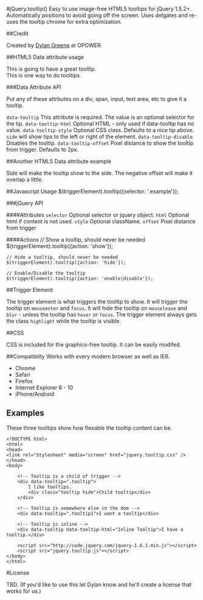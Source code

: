 #jQuery.tooltip()
Easy to use image-free HTML5 tooltips for jQuery 1.5.2+.
Automatically positions to avoid going off the screen.
Uses delgates and re-uses the tooltip chrome for extra optimization.

##Credit

Created by [Dylan Greene](http://http://github.com/dylang) at OPOWER.


##HTML5 Data attribute usage
    <div data-tooltip=".example">
        This is going to have a great tooltip.
        <div class="example hide">This is one way to do tooltips.<div>
    <div>

###Data Attribute API

Put any of these attrbutes on a div, span, input, text area, etc to give it a tooltip.

`data-tooltip` This attribute is required. The value is an optional selector for the tip.
`data-tooltip-html` Optional HTML - only used if data-tooltip has no value.
`data-tooltip-style` Optional CSS class.  Defaults to a nice tip above.  `side` will show tips to the left or right of the element.
`data-tooltip-disable` Disables the tooltip.
`data-tooltip-offset` Pixel distance to show the tooltip from trigger. Defaults to 2px.

##Another HTML5 Data attribute example
    <div data-tooltip data-tooltip-html="This is <strong>cool</strong>"
         data-tooltip-style="side"
         data-tootlip-offset="-10">
        Side will make the tooltip show to the side.  The negative offset will make it overlap a little.
    <div>

##Javascript Usage
    $(triggerElement).tooltip({selector: '.example'});

###jQuery API

####Attributes
`selector` Optional selector or jquery object.
`html` Optional html if content is not used.
`style` Optional className.
`offset` Pixel distance from trigger

####Actions
    // Show a tooltip, should never be needed
    $(triggerElement).tooltip({action: 'show'});

    // Hide a tooltip, should never be needed
    $(triggerElement).tooltip({action: 'hide'});

    // Enable/Disable the tooltip
    $(triggerElement).tooltip({action: 'enable|disable'});

##Trigger Element

The trigger element is what triggers the tooltip to show.
It will trigger the tooltip on `mouseenter` and `focus`.
It will hide the tooltip on `mouseleave` and `blur` - unless the tooltip has `hover` or `focus`.
The trigger element always gets the class `highlight` while the tooltip is visible.

##CSS

CSS is included for the graphics-free tooltip.  It can be easily modifed.

##Compatiblity
Works with every modern browser as well as IE6.

* Chrome
* Safari
* Firefox
* Internet Explorer 6 - 10
* iPhone/Android

## Examples

These three tooltips show how flexable the tooltip content can be.

    <!DOCTYPE html>
    <html>
    <head>
    <link rel="Stylesheet" media="screen" href="jquery.tooltip.css" />
    </head>
    <body>

        <!-- Tooltip is a child of trigger -->
        <div data-tooltip=".tooltip">
            I like tooltips.
            <div class="tooltip hide">Child tooltip</div>
        </div>

        <!-- Tooltip is somewhere else in the dom -->
        <div data-tooltip=".tooltip1">I want a tooltip</div>

        <!-- Tooltip is inline -->
        <div data-tooltip data-tooltip-html="Inline Tooltip">I have a tooltip.</div>

        <script src="http://code.jquery.com/jquery-1.6.1.min.js"></script>
        <script src="jquery.tooltip.js"></script>
    </body>
    </html>



#License

TBD. (If you'd like to use this let Dylan know and he'll create a license that works for us.)
